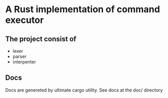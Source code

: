 # A Rust implementation of command executor
## The project consist of
* lexer
* parser
* interpenter
## Docs
Docs are genereted by ultimate cargo utility. See docs at the doc/ directory